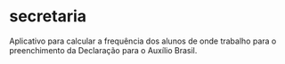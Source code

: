 # secretaria
Aplicativo para calcular a frequência dos alunos de onde trabalho para o preenchimento da Declaração para o Auxílio Brasil.
